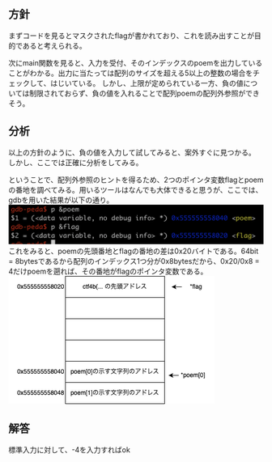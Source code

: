 ## 方針
まずコードを見るとマスクされたflagが書かれており、これを読み出すことが目的であると考えられる。

次にmain関数を見ると、入力を受付、そのインデックスのpoemを出力していることがわかる。出力に当たっては配列のサイズを超える5以上の整数の場合をチェックして、はじいている。
しかし、上限が定められている一方、負の値については制限されておらず、負の値を入れることで配列poemの配列外参照ができそう。

## 分析
以上の方針のように、負の値を入力して試してみると、案外すぐに見つかる。
しかし、ここでは正確に分析をしてみる。

ということで、配列外参照のヒントを得るため、2つのポインタ変数flagとpoemの番地を調べてみる。用いるツールはなんでも大体できると思うが、ここでは、gdbを用いた結果が以下の通り。
![gdb](./gdb.png "gdbの結果")
これをみると、poemの先頭番地とflagの番地の差は0x20バイトである。64bit = 8bytesであるから配列のインデックス1つ分が0x8bytesだから、0x20/0x8 = 4だけpoemを遡れば、その番地がflagのポインタ変数である。
![stack](./stack.png "メモリの様子")

## 解答
標準入力に対して、-4を入力すればok
